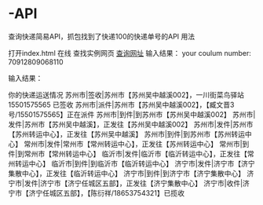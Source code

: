 # -API
查询快递简易API，抓包找到了快递100的快递单号的API
用法

 打开index.html
 在线 查找实例网页 <a href="1.wenzhengxueyuan.applinzi.com/order/">查询网址</a>
输入结果：
your coulum number:
 70912809068110

 
输入结果：

你的快递运送情况
苏州市|签收|苏州市【苏州吴中越溪002】，一川街菜鸟驿站15501575565 已签收
苏州市|派件|苏州市【苏州吴中越溪002】，【臧文晋3号/15501575565】正在派件
苏州市|到件|到苏州市【苏州吴中越溪002】
苏州市|发件|苏州市【苏州吴中越溪】，正发往【苏州吴中越溪002】
苏州市|发件|苏州市【苏州转运中心】，正发往【苏州吴中越溪】
苏州市|到件|到苏州市【苏州转运中心】
常州市|发件|常州市【常州转运中心】，正发往【苏州转运中心】
常州市|到件|到常州市【常州转运中心】
临沂市|发件|临沂市【临沂转运中心】，正发往【常州转运中心】
临沂市|到件|到临沂市【临沂转运中心】
济宁市|发件|济宁市【济宁集散中心】，正发往【临沂转运中心】
济宁市|到件|到济宁市【济宁集散中心】
济宁市|发件|济宁市【济宁任城区五部】，正发往【济宁集散中心】
济宁市|收件|济宁市【济宁任城区五部】，【陈衍祥/18653754321】已揽收
